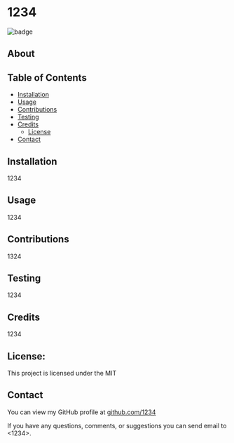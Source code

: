 
  # 1234  

  ![badge](https://img.shields.io/badge/license-MIT-brightgreen)

  ## About

  ## Table of Contents
  
  * [Installation](#Installation)
  * [Usage](#Usage)
  * [Contributions](#Contributions)
  * [Testing](#Testing)
  * [Credits](#Credits) 
    * [License](#License)
  * [Contact](#Contact)

  ## Installation

  1234

  ## Usage

  1234

  ## Contributions

  1324

  ## Testing

  1234

  ## Credits

  1234

  ## License:
  
  This project is licensed under the MIT

  ## Contact

  You can view my GitHub profile at [github.com/1234](https://github.com/1234)

  If you have any questions, comments, or suggestions you can send email to <1234>.

